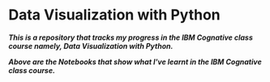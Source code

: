 # Data Visualization with Python

___This is a repository that tracks my progress in the IBM Cognative class course namely,  Data Visualization with Python.___

<!-- ___I have passed the IBM cognitive class with a mark of 100% to receive my badge and certificate which you can see below.___ -->
<!-- IBM badge                          |  IBM certificate
:---------------------------------:|:-------------------------:
![](DataAnalysisPython.png)   | ![](DataAnalysisPythonCertificate.png) -->

___Above are the Notebooks that show what I've learnt in the IBM Cognative class course.___
